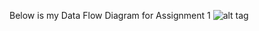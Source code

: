 Below is my Data Flow Diagram for Assignment 1
![alt tag](https://cloud.githubusercontent.com/assets/25205697/23244898/105c2070-f94e-11e6-95ba-614298c0722c.jpg)
